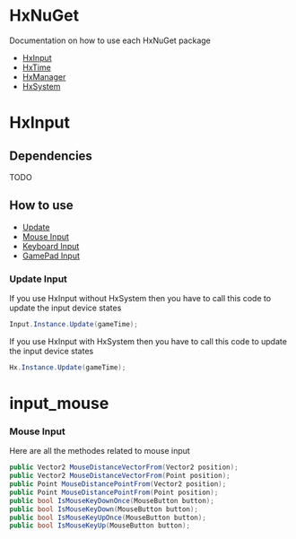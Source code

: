 # HxNuGet
Documentation on how to use each HxNuGet package

- [HxInput](#hxinput)
- [HxTime](#hxtime)
- [HxManager](#hxmanager)
- [HxSystem](#hxsystem)


# HxInput
## Dependencies
TODO

## How to use
- [Update](#update_input)
- [Mouse Input](#mouse_input)
- [Keyboard Input](#keyboard_input)
- [GamePad Input](#gamepad_input)


### Update Input 
If you use HxInput without HxSystem then you have to call this code to update the input device states
```csharp
Input.Instance.Update(gameTime);
```

If you use HxInput with HxSystem then you have to call this code to update the input device states
```csharp
Hx.Instance.Update(gameTime);
```
# input_mouse
### Mouse Input
Here are all the methodes related to mouse input

```csharp
public Vector2 MouseDistanceVectorFrom(Vector2 position);
public Vector2 MouseDistanceVectorFrom(Point position);
public Point MouseDistancePointFrom(Vector2 position);
public Point MouseDistancePointFrom(Point position);
public bool IsMouseKeyDownOnce(MouseButton button);
public bool IsMouseKeyDown(MouseButton button);
public bool IsMouseKeyUpOnce(MouseButton button);
public bool IsMouseKeyUp(MouseButton button);
```
